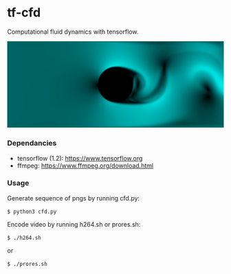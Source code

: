# tf-cfd
Computational fluid dynamics with tensorflow.

![alt](docs/media/screenshot.png)

### Dependancies
- tensorflow (1.2): https://www.tensorflow.org
- ffmpeg: https://www.ffmpeg.org/download.html

### Usage
Generate sequence of pngs by running cfd.py:
``` shell
$ python3 cfd.py
```

Encode video by running h264.sh or prores.sh:
``` shell
$ ./h264.sh
```
or
``` shell
$ ./prores.sh
```
